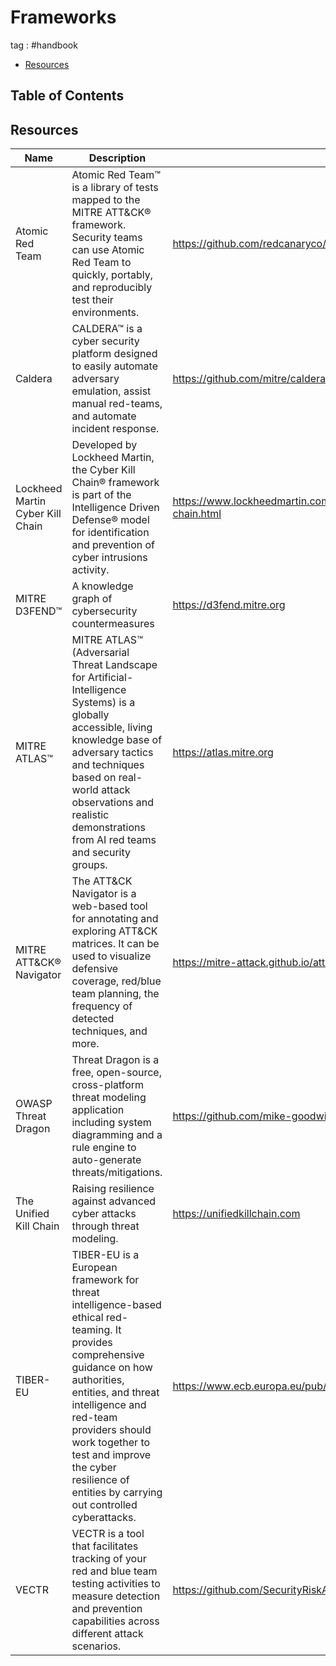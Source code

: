 # Frameworks
tag : #handbook
- [Resources](#resources)

## Table of Contents

## Resources

| Name | Description | URL |
| --- | --- | --- |
| Atomic Red Team | Atomic Red Team™ is a library of tests mapped to the MITRE ATT&CK® framework. Security teams can use Atomic Red Team to quickly, portably, and reproducibly test their environments. | https://github.com/redcanaryco/atomic-red-team |
| Caldera | CALDERA™ is a cyber security platform designed to easily automate adversary emulation, assist manual red-teams, and automate incident response. | https://github.com/mitre/caldera |
| Lockheed Martin Cyber Kill Chain | Developed by Lockheed Martin, the Cyber Kill Chain® framework is part of the Intelligence Driven Defense® model for identification and prevention of cyber intrusions activity. | https://www.lockheedmartin.com/en-us/capabilities/cyber/cyber-kill-chain.html |
| MITRE D3FEND™ | A knowledge graph of cybersecurity countermeasures | https://d3fend.mitre.org |
| MITRE ATLAS™ | MITRE ATLAS™ (Adversarial Threat Landscape for Artificial-Intelligence Systems) is a globally accessible, living knowledge base of adversary tactics and techniques based on real-world attack observations and realistic demonstrations from AI red teams and security groups. | https://atlas.mitre.org |
| MITRE ATT&CK® Navigator | The ATT&CK Navigator is a web-based tool for annotating and exploring ATT&CK matrices. It can be used to visualize defensive coverage, red/blue team planning, the frequency of detected techniques, and more. | https://mitre-attack.github.io/attack-navigator |
| OWASP Threat Dragon | Threat Dragon is a free, open-source, cross-platform threat modeling application including system diagramming and a rule engine to auto-generate threats/mitigations. | https://github.com/mike-goodwin/owasp-threat-dragon-desktop |
| The Unified Kill Chain | Raising resilience against advanced cyber attacks through threat modeling. | https://unifiedkillchain.com |
| TIBER-EU | TIBER-EU is a European framework for threat intelligence-based ethical red-teaming. It provides comprehensive guidance on how authorities, entities, and threat intelligence and red-team providers should work together to test and improve the cyber resilience of entities by carrying out controlled cyberattacks. | https://www.ecb.europa.eu/pub/pdf/other/ecb.tiber_eu_framework.en.pdf |
| VECTR | VECTR is a tool that facilitates tracking of your red and blue team testing activities to measure detection and prevention capabilities across different attack scenarios. | https://github.com/SecurityRiskAdvisors/VECTR |
